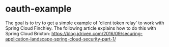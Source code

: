 # oauth-example

The goal is to try to get a simple example of 'client token relay' to work with Spring Cloud Finchley.
The following article explains how to do this with Spring Cloud Brixton:
https://blog.jdriven.com/2016/09/securing-application-landscape-spring-cloud-security-part-1/
